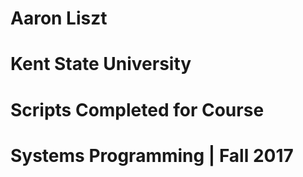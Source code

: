 # Aaron Liszt
# Kent State University
# Scripts Completed for Course
# Systems Programming | Fall 2017
